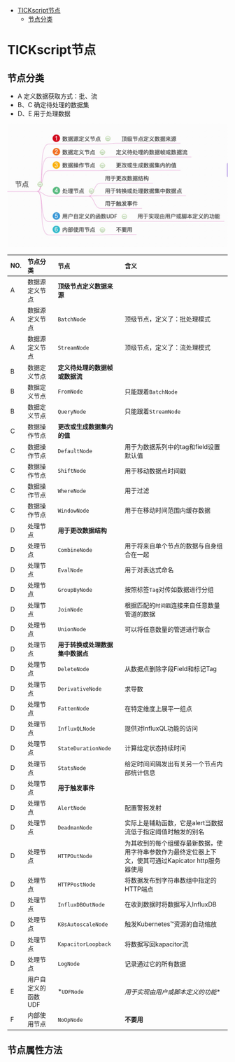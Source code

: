 <!-- TOC depthFrom:1 depthTo:6 withLinks:1 updateOnSave:1 orderedList:0 -->

- [TICKscript节点](#tickscript节点)
	- [节点分类](#节点分类)

<!-- /TOC -->
# TICKscript节点

## 节点分类

* A 定义数据获取方式：批、流
* B、C 确定待处理的数据集
* D、E 用于处理数据

![](pic/dag_03.jpg)

|NO.|节点分类|节点|含义|
|:--|:--|:--|:--|
|A|数据源定义节点|**顶级节点定义数据来源**||
|A|数据源定义节点|`BatchNode`|顶级节点，定义了：批处理模式|
|A|数据源定义节点|`StreamNode`|顶级节点，定义了：流处理模式|
|B|数据定义节点|**定义待处理的数据帧或数据流**||
|B|数据定义节点|`FromNode`|只能跟着`BatchNode`|
|B|数据定义节点|`QueryNode`|只能跟着`StreamNode`|
|C|数据操作节点|**更改或生成数据集内的值**||
|C|数据操作节点|`DefaultNode`|用于为数据系列中的tag和field设置默认值|
|C|数据操作节点|`ShiftNode`|用于移动数据点时间戳|
|C|数据操作节点|`WhereNode`|用于过滤|
|C|数据操作节点|`WindowNode`|用于在移动时间范围内缓存数据|
|D|处理节点|**用于更改数据结构**||
|D|处理节点|`CombineNode`|用于将来自单个节点的数据与自身组合在一起|
|D|处理节点|`EvalNode`|用于对表达式命名|
|D|处理节点|`GroupByNode`|按照标签`Tag`对传如数据进行分组|
|D|处理节点|`JoinNode`|根据匹配的`时间戳`连接来自任意数量管道的数据|
|D|处理节点|`UnionNode`|可以将任意数量的管道进行联合|
|D|处理节点|**用于转换或处理数据集中数据点**||
|D|处理节点|`DeleteNode`|从数据点删除字段Field和标记Tag|
|D|处理节点|`DerivativeNode`|求导数|
|D|处理节点|`FattenNode`|在特定维度上展平一组点|
|D|处理节点|`InfluxQLNode`|提供对InfluxQL功能的访问|
|D|处理节点|`StateDurationNode`|计算给定状态持续时间|
|D|处理节点|`StatsNode`|给定时间间隔发出有关另一个节点内部统计信息|
|D|处理节点|**用于触发事件**||
|D|处理节点|`AlertNode`|配置警报发射|
|D|处理节点|`DeadmanNode`|实际上是辅助函数，它是alert当数据流低于指定阈值时触发的别名|
|D|处理节点|`HTTPOutNode`|为其收到的每个组缓存最新数据，使用字符串参数作为最终定位器上下文，使其可通过Kapicator http服务器使用|
|D|处理节点|`HTTPPostNode`|将数据发布到字符串数组中指定的HTTP端点|
|D|处理节点|`InfluxDBOutNode`|在收到数据时将数据写入InfluxDB|
|D|处理节点|`K8sAutoscaleNode`|触发Kubernetes™资源的自动缩放|
|D|处理节点|`KapacitorLoopback`|将数据写回kapacitor流|
|D|处理节点|`LogNode`|记录通过它的所有数据|
|E|用户自定义的函数UDF|*`UDFNode`|*用于实现由用户或脚本定义的功能**|
|F|内部使用节点|`NoOpNode`|**不要用**|


## 节点属性方法
